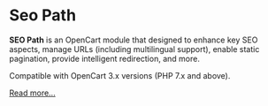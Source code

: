 # Seo Path

**SEO Path** is an OpenCart module that designed to enhance key SEO aspects, manage URLs (including multilingual support), enable static pagination, provide intelligent redirection, and more.

Compatible with OpenCart 3.x versions (PHP 7.x and above).

[Read more...](./module)

